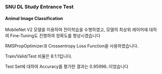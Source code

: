 ### SNU DL Study Entrance Test
#### Animal Image Classification

MobileNet V2 모델을 이용하여 전이학습을 수행하였고, 모델의 최상위 레이어에 대하여 Fine-Tuning도 진행하여 정확도를 향상시켰습니다


RMSPropOptimizer과 Crossentropy Loss Function을 사용하였습니다.

Train/Valid/Test 비율은 8:1:1입니다.


Test Set에 대하여 Accuracy를 평가한 결과는 0.95996..이었습니다 